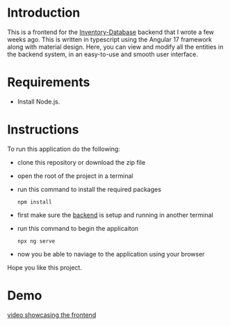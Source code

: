 # Introduction
This is a frontend for the [Inventory-Database](https://github.com/Shai7aleb/Inventory-Database) backend that I wrote a few weeks ago. This is written in typescript using the Angular 17 framework along with material design. Here, you can view and modify all the entities in the backend system, in an easy-to-use and smooth user interface.

# Requirements
 * Install Node.js.

# Instructions
To run this application do the following:

* clone this repository or download the zip file
* open the root of the project in a terminal
* run this command to install the required packages

      npm install
* first make sure the [backend](https://github.com/Shai7aleb/Inventory-Database) is setup and running in another terminal
* run this command to begin the applicaiton

      npx ng serve
* now you be able to naviage to the application using your browser

Hope you like this project.

# Demo
[video showcasing the frontend](https://github.com/Shai7aleb/Inventory-Database-FrontEnd/assets/96475434/0f6ddd86-494d-4b3e-b127-ad284e85271e)
